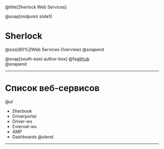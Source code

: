 @title[Sherlock Web Services]

@snap[midpoint slide1]
<h1>Sherlock</h1>
@size[80%](Web Services Overview)
@snapend

@snap[south-east author-box]
@fa[github](https://github.com/and-shkrob/gitpitch) <br/>
@snapend

---
Список веб-сервисов
=====

@ul
* Sherbook
* Driverportal
* Driver-ws
* External-ws
* AMP
* Dashboards
@ulend

---